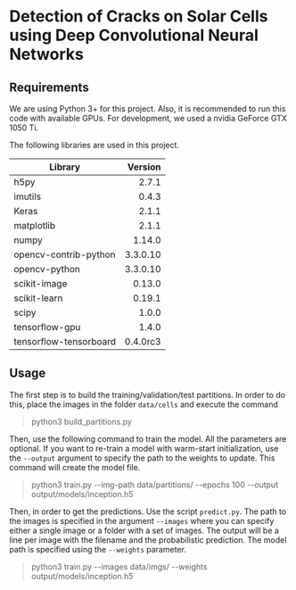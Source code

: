 # Detection of Cracks on Solar Cells using Deep Convolutional Neural Networks

## Requirements

We are using Python 3+ for this project. Also, it is recommended to run this
code with available GPUs.
For development, we used a nvidia GeForce GTX 1050 Ti.

The following libraries are used in this project.

| Library                | Version  |
| ---------------------- | --------:|
| h5py                   |    2.7.1 |
| imutils                |    0.4.3 |
| Keras                  |    2.1.1 |
| matplotlib             |    2.1.1 |
| numpy                  |   1.14.0 |
| opencv-contrib-python  | 3.3.0.10 |
| opencv-python          | 3.3.0.10 |
| scikit-image           |   0.13.0 |
| scikit-learn           |   0.19.1 |
| scipy                  |    1.0.0 |
| tensorflow-gpu         |    1.4.0 |
| tensorflow-tensorboard | 0.4.0rc3 |

## Usage

The first step is to build the training/validation/test partitions. In order
to do this, place the images in the folder `data/cells` and execute the command

> python3 build_partitions.py

Then, use the following command to train the model. All the parameters are
optional. If you want to re-train a model with warm-start initialization, use
the `--output` argument to specify the path to the weights to update.
This command will create the model file.

> python3 train.py --img-path data/partitions/ --epochs 100 --output output/models/inception.h5

Then, in order to get the predictions. Use the script `predict.py`. The path to
the images is specified in the argument `--images` where you can specify either
a single image or a folder with a set of images. The output will be a line per
image with the filename and the probabilistic prediction. The model path is
specified using the `--weights` parameter.

> python3 train.py --images data/imgs/ --weights output/models/inception.h5
